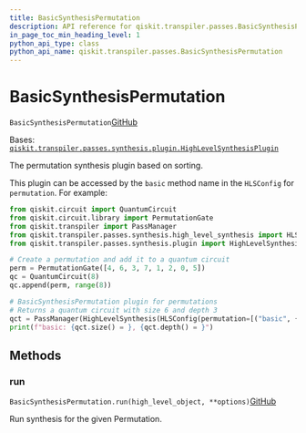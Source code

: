 ```yaml
---
title: BasicSynthesisPermutation
description: API reference for qiskit.transpiler.passes.BasicSynthesisPermutation
in_page_toc_min_heading_level: 1
python_api_type: class
python_api_name: qiskit.transpiler.passes.BasicSynthesisPermutation
---
```


# BasicSynthesisPermutation

<span id="qiskit.transpiler.passes.BasicSynthesisPermutation" />

`BasicSynthesisPermutation`[GitHub](https://github.com/qiskit/qiskit/tree/stable/0.42/qiskit/transpiler/passes/synthesis/high_level_synthesis.py "view source code")

Bases: [`qiskit.transpiler.passes.synthesis.plugin.HighLevelSynthesisPlugin`](qiskit.transpiler.passes.synthesis.plugin.HighLevelSynthesisPlugin "qiskit.transpiler.passes.synthesis.plugin.HighLevelSynthesisPlugin")

The permutation synthesis plugin based on sorting.

This plugin can be accessed by the `basic` method name in the `HLSConfig` for `permutation`. For example:

```python
from qiskit.circuit import QuantumCircuit
from qiskit.circuit.library import PermutationGate
from qiskit.transpiler import PassManager
from qiskit.transpiler.passes.synthesis.high_level_synthesis import HLSConfig, HighLevelSynthesis
from qiskit.transpiler.passes.synthesis.plugin import HighLevelSynthesisPluginManager

# Create a permutation and add it to a quantum circuit
perm = PermutationGate([4, 6, 3, 7, 1, 2, 0, 5])
qc = QuantumCircuit(8)
qc.append(perm, range(8))

# BasicSynthesisPermutation plugin for permutations
# Returns a quantum circuit with size 6 and depth 3
qct = PassManager(HighLevelSynthesis(HLSConfig(permutation=[("basic", {})]))).run(qc)
print(f"basic: {qct.size() = }, {qct.depth() = }")
```

## Methods

### run

<span id="qiskit.transpiler.passes.BasicSynthesisPermutation.run" />

`BasicSynthesisPermutation.run(high_level_object, **options)`[GitHub](https://github.com/qiskit/qiskit/tree/stable/0.42/qiskit/transpiler/passes/synthesis/high_level_synthesis.py "view source code")

Run synthesis for the given Permutation.

